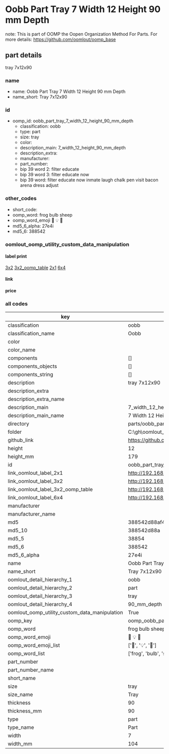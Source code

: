# Oobb Part Tray 7 Width 12 Height 90 mm Depth  

note: This is part of OOMP the Oopen Organization Method For Parts. For more details: https://github.com/oomlout/oomp_base

##  part details
  



tray 7x12x90



### name
* name: Oobb Part Tray 7 Width 12 Height 90 mm Depth
* name_short: Tray 7x12x90 
### id
* oomp_id: oobb_part_tray_7_width_12_height_90_mm_depth
  * classification: oobb
  * type: part
  * size: tray
  * color: 
  * description_main: 7_width_12_height_90_mm_depth
  * description_extra: 
  * manufacturer: 
  * part_number: 
  * bip 39 word 2: filter educate
  * bip 39 word 3: filter educate now
  * bip 39 word: filter educate now inmate laugh chalk pen visit bacon arena dress adjust

### other_codes
* short_code: 
* oomp_word: frog bulb sheep
* oomp_word_emoji :frog: :bulb: :sheep:
* md5_6_alpha: 27e4i
* md5_6: 388542






### oomlout_oomp_utility_custom_data_manipulation
#### label print
[3x2](http://192.168.1.245:1112/?label=oomp%2027e4i)
[3x2_oomp_table](http://192.168.1.108:1112/?label=oomp%2027e4i)
[2x1](http://192.168.1.242:1112/?label=oomp%2027e4i)
[6x4](http://192.168.1.55:1112/?label=oomp%2027e4i)    

#### link

                              

#### price







### all codes 
| key | value |  
| --- | --- |  
| classification | oobb |  
| classification_name | Oobb |  
| color |  |  
| color_name |  |  
| components | [] |  
| components_objects | [] |  
| components_string | [] |  
| description | tray 7x12x90 |  
| description_extra |  |  
| description_extra_name |  |  
| description_main | 7_width_12_height_90_mm_depth |  
| description_main_name | 7 Width 12 Height 90 mm Depth |  
| directory | parts/oobb_part_tray_7_width_12_height_90_mm_depth |  
| folder | C:\gh\oomlout_oobb_version_4_generated_parts\parts\oobb_part_tray_7_width_12_height_90_mm_depth |  
| github_link | https://github.com/oomlout/oomlout_oomp_part_src/tree/main/parts/oobb_part_tray_7_width_12_height_90_mm_depth |  
| height | 12 |  
| height_mm | 179 |  
| id | oobb_part_tray_7_width_12_height_90_mm_depth |  
| link_oomlout_label_2x1 | http://192.168.1.242:1112/?label=oomp%2027e4i |  
| link_oomlout_label_3x2 | http://192.168.1.245:1112/?label=oomp%2027e4i |  
| link_oomlout_label_3x2_oomp_table | http://192.168.1.108:1112/?label=oomp%2027e4i |  
| link_oomlout_label_6x4 | http://192.168.1.55:1112/?label=oomp%2027e4i |  
| manufacturer |  |  
| manufacturer_name |  |  
| md5 | 388542d88af4d44c97bec7452e51a2b3 |  
| md5_10 | 388542d88a |  
| md5_5 | 38854 |  
| md5_6 | 388542 |  
| md5_6_alpha | 27e4i |  
| name | Oobb Part Tray 7 Width 12 Height 90 mm Depth |  
| name_short | Tray 7x12x90  |  
| oomlout_detail_hierarchy_1 | oobb |  
| oomlout_detail_hierarchy_2 | part |  
| oomlout_detail_hierarchy_3 | tray |  
| oomlout_detail_hierarchy_4 | 90_mm_depth |  
| oomlout_oomp_utility_custom_data_manipulation | True |  
| oomp_key | oomp_oobb_part_tray_7_width_12_height_90_mm_depth |  
| oomp_word | frog bulb sheep |  
| oomp_word_emoji | :frog: :bulb: :sheep: |  
| oomp_word_emoji_list | [':frog:', ':bulb:', ':sheep:'] |  
| oomp_word_list | ['frog', 'bulb', 'sheep'] |  
| part_number |  |  
| part_number_name |  |  
| short_name |  |  
| size | tray |  
| size_name | Tray |  
| thickness | 90 |  
| thickness_mm | 90 |  
| type | part |  
| type_name | Part |  
| width | 7 |  
| width_mm | 104 |  
